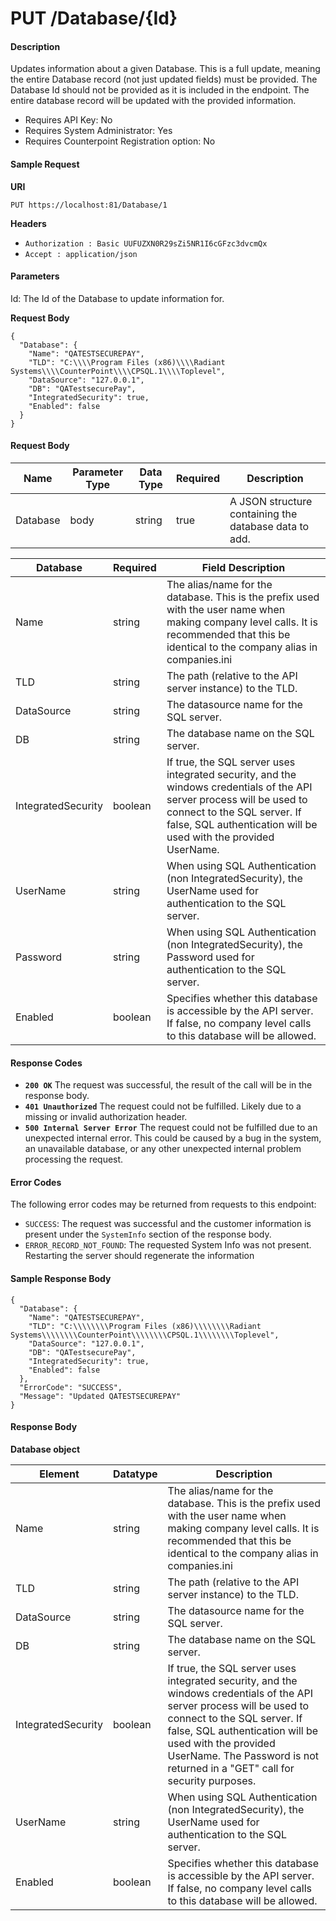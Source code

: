

# PUT /Database/{Id}

#### Description
Updates information about a given Database. This is a full update, meaning the entire Database record (not just updated fields) must be provided. The Database Id should not be provided as it is included in the endpoint. The entire database record will be updated with the provided information.

- Requires API Key: No
- Requires System Administrator: Yes
- Requires Counterpoint Registration option: No

#### Sample Request

**URI**

`PUT https://localhost:81/Database/1`

**Headers**
- `Authorization : Basic UUFUZXN0R29sZi5NR1I6cGFzc3dvcmQx`
- `Accept : application/json`

#### Parameters
Id: The Id of the Database to update information for.

**Request Body**
```
{
  "Database": {
    "Name": "QATESTSECUREPAY",
    "TLD": "C:\\\\Program Files (x86)\\\\Radiant Systems\\\\CounterPoint\\\\CPSQL.1\\\\Toplevel",
    "DataSource": "127.0.0.1",
    "DB": "QATestsecurePay",
    "IntegratedSecurity": true,
    "Enabled": false
  }
}
```

#### Request Body
Name | Parameter Type | Data Type | Required | Description
---- | -------------- | --------- | -------- | -----------
Database | body | string | true | A JSON structure containing the database data to add.

Database | Required | Field Description
------- | -------- | -----------------
Name | string | The alias/name for the database. This is the prefix used with the user name when making company level calls. It is recommended that this be identical to the company alias in companies.ini
TLD | string | The path (relative to the API server instance) to the TLD.
DataSource | string | The datasource name for the SQL server.
DB | string | The database name on the SQL server.
IntegratedSecurity | boolean | If true, the SQL server uses integrated security, and the windows credentials of the API server process will be used to connect to the SQL server. If false, SQL authentication will be used with the provided UserName.
UserName | string | When using SQL Authentication (non IntegratedSecurity), the UserName used for authentication to the SQL server.
Password | string | When using SQL Authentication (non IntegratedSecurity), the Password used for authentication to the SQL server.
Enabled | boolean | Specifies whether this database is accessible by the API server. If false, no company level calls to this database will be allowed.

#### Response Codes
- **<code>200 OK</code>** The request was successful, the result of the call will be in the response body.
- **<code>401 Unauthorized</code>** The request could not be fulfilled. Likely due to a missing or invalid authorization header.
- **<code>500 Internal Server Error</code>** The request could not be fulfilled due to an unexpected internal error. This could be caused by a bug in the system, an unavailable database, or any other unexpected internal problem processing the request.
 
#### Error Codes
The following error codes may be returned from requests to this endpoint:
- `SUCCESS`: The request was successful and the customer information is present under the `SystemInfo` section of the response body.
- `ERROR_RECORD_NOT_FOUND`: The requested System Info was not present. Restarting the server should regenerate the information

#### Sample Response Body

```
{
  "Database": {
    "Name": "QATESTSECUREPAY",
    "TLD": "C:\\\\\\\\Program Files (x86)\\\\\\\\Radiant Systems\\\\\\\\CounterPoint\\\\\\\\CPSQL.1\\\\\\\\Toplevel",
    "DataSource": "127.0.0.1",
    "DB": "QATestsecurePay",
    "IntegratedSecurity": true,
    "Enabled": false
  },
  "ErrorCode": "SUCCESS",
  "Message": "Updated QATESTSECUREPAY"
}
```

#### Response Body

**Database object**

Element | Datatype | Description
------- | -------- | -----------
Name | string | The alias/name for the database. This is the prefix used with the user name when making company level calls. It is recommended that this be identical to the company alias in companies.ini
TLD | string | The path (relative to the API server instance) to the TLD.
DataSource | string | The datasource name for the SQL server.
DB | string | The database name on the SQL server.
IntegratedSecurity | boolean | If true, the SQL server uses integrated security, and the windows credentials of the API server process will be used to connect to the SQL server. If false, SQL authentication will be used with the provided UserName. The Password is not returned in a "GET" call for security purposes.
UserName | string | When using SQL Authentication (non IntegratedSecurity), the UserName used for authentication to the SQL server.
Enabled | boolean | Specifies whether this database is accessible by the API server. If false, no company level calls to this database will be allowed.



